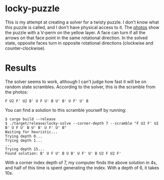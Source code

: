 # locky-puzzle

This is my attempt at creating a solver for a twisty puzzle. I don't know what this puzzle is called, and I don't have physical access to it. The [photos](photos) show the puzzle with a V-perm on the yellow layer. A face can turn if all the arrows on that face point in the same rotational direction. In the solved state, opposite faces turn in opposite rotational directions (clockwise and counter-clockwise).

# Results

The solver seems to work, although I can't judge how fast it will be on random state scrambles. According to the solver, this is the scramble from the photos:

```
F U2 F' U2 B' U F U' B U' B' U F' U' B
```

You can find a solution to this scramble yourself by running:

```
$ cargo build --release
$ ./target/release/locky-solve --corner-depth 7 --scramble "F U2 F' U2 B' U F U' B U' B' U F' U' B"
Waiting for heuristic...
Trying depth 0...
Trying depth 1...
...
Trying depth 15...
Found solution: B' U F U' B U B' U F' U' B U2 F U2 F'
```

With a corner index depth of 7, my computer finds the above solution in 4s, and half of this time is spent generating the index. With a depth of 6, it takes 10s.
